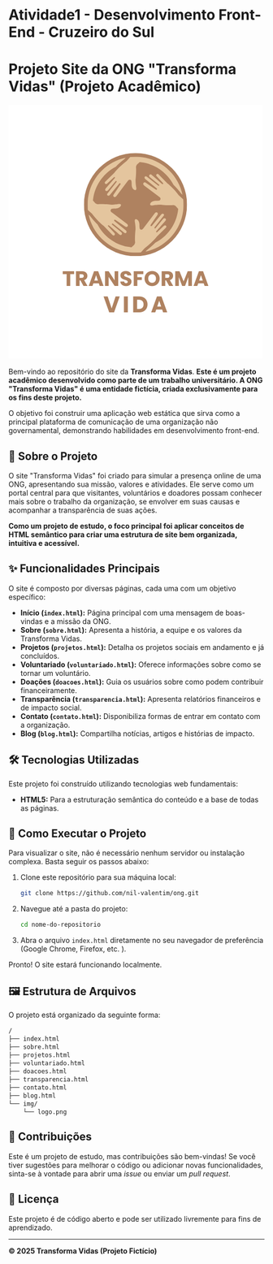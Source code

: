 # Atividade1 - Desenvolvimento Front-End - Cruzeiro do Sul
# Projeto Site da ONG "Transforma Vidas" (Projeto Acadêmico)

![Logo da ONG Transforma Vidas](img/logo.png)

Bem-vindo ao repositório do site da **Transforma Vidas**. **Este é um projeto acadêmico desenvolvido como parte de um trabalho universitário. A ONG "Transforma Vidas" é uma entidade fictícia, criada exclusivamente para os fins deste projeto.**

O objetivo foi construir uma aplicação web estática que sirva como a principal plataforma de comunicação de uma organização não governamental, demonstrando habilidades em desenvolvimento front-end.

## 📜 Sobre o Projeto

O site "Transforma Vidas" foi criado para simular a presença online de uma ONG, apresentando sua missão, valores e atividades. Ele serve como um portal central para que visitantes, voluntários e doadores possam conhecer mais sobre o trabalho da organização, se envolver em suas causas e acompanhar a transparência de suas ações.

**Como um projeto de estudo, o foco principal foi aplicar conceitos de HTML semântico para criar uma estrutura de site bem organizada, intuitiva e acessível.**

## ✨ Funcionalidades Principais

O site é composto por diversas páginas, cada uma com um objetivo específico:

*   **Início (`index.html`):** Página principal com uma mensagem de boas-vindas e a missão da ONG.
*   **Sobre (`sobre.html`):** Apresenta a história, a equipe e os valores da Transforma Vidas.
*   **Projetos (`projetos.html`):** Detalha os projetos sociais em andamento e já concluídos.
*   **Voluntariado (`voluntariado.html`):** Oferece informações sobre como se tornar um voluntário.
*   **Doações (`doacoes.html`):** Guia os usuários sobre como podem contribuir financeiramente.
*   **Transparência (`transparencia.html`):** Apresenta relatórios financeiros e de impacto social.
*   **Contato (`contato.html`):** Disponibiliza formas de entrar em contato com a organização.
*   **Blog (`blog.html`):** Compartilha notícias, artigos e histórias de impacto.

## 🛠️ Tecnologias Utilizadas

Este projeto foi construído utilizando tecnologias web fundamentais:

*   **HTML5:** Para a estruturação semântica do conteúdo e a base de todas as páginas.

## 🚀 Como Executar o Projeto

Para visualizar o site, não é necessário nenhum servidor ou instalação complexa. Basta seguir os passos abaixo:

1.  Clone este repositório para sua máquina local:
    ```bash
    git clone https://github.com/nil-valentim/ong.git
    ```
2.  Navegue até a pasta do projeto:
    ```bash
    cd nome-do-repositorio
    ```
3.  Abra o arquivo `index.html` diretamente no seu navegador de preferência (Google Chrome, Firefox, etc. ).

Pronto! O site estará funcionando localmente.

## 🖼️ Estrutura de Arquivos

O projeto está organizado da seguinte forma:

```
/
├── index.html
├── sobre.html
├── projetos.html
├── voluntariado.html
├── doacoes.html
├── transparencia.html
├── contato.html
├── blog.html
└── img/
    └── logo.png
```

## 🤝 Contribuições

Este é um projeto de estudo, mas contribuições são bem-vindas! Se você tiver sugestões para melhorar o código ou adicionar novas funcionalidades, sinta-se à vontade para abrir uma *issue* ou enviar um *pull request*.

## 📄 Licença

Este projeto é de código aberto e pode ser utilizado livremente para fins de aprendizado.

---
**© 2025 Transforma Vidas (Projeto Fictício)**
